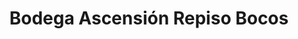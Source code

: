 ---
title: "Bodega Ascensión Repiso Bocos"
url: /pesquera-de-duero/bodega-ascension-repiso-bocos/
shop: vino
---